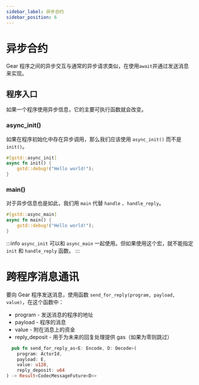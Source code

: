 ```yaml
---
sidebar_label: 异步合约
sidebar_position: 6
---
```


# 异步合约

Gear 程序之间的异步交互与通常的异步请求类似，在使用`await`并通过发送消息来实现。

## 程序入口

如果一个程序使用异步信息，它的主要可执行函数就会改变。

### async_init()

如果在程序初始化中存在异步调用，那么我们应该使用 `async_init()` 而不是 `init()`。

```rust
#[gstd::async_init]
async fn init() {
    gstd::debug!("Hello world!");
}
```

### main()

对于异步信息也是如此，我们用 `main` 代替 `handle` 、`handle_reply`。

```rust
#[gstd::async_main]
async fn main() {
    gstd::debug!("Hello world!");
}
```

:::info
`async_init` 可以和 `async_main` 一起使用。但如果使用这个宏，就不能指定 `init` 和 `handle_reply` 函数。
:::

# 跨程序消息通讯

要向 Gear 程序发送消息，使用函数 `send_for_reply(program, payload, value)`，在这个函数中：

- program - 发送消息的程序的地址
- payload - 程序的消息
- value - 附在消息上的资金
- reply_deposit - 用于为未来的回复处理提供 gas（如果为零则跳过）

```rust
  pub fn send_for_reply_as<E: Encode, D: Decode>(
    program: ActorId,
    payload: E,
    value: u128,
    reply_deposit: u64
) -> Result<CodecMessageFuture<D>>
```
